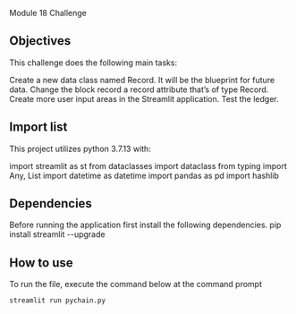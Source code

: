 Module 18 Challenge

## Objectives
This challenge does the following main tasks:

Create a new data class named Record. It will be the blueprint for future data.
Change the block record a record attribute that’s of type Record.
Create more user input areas in the Streamlit application. 
Test the ledger.


## Import list

This project utilizes python 3.7.13 with:

import streamlit as st
from dataclasses import dataclass
from typing import Any, List
import datetime as datetime
import pandas as pd
import hashlib

## Dependencies
Before running the application first install the following dependencies.
  pip install streamlit --upgrade

## How to use
To run the file, execute the command below at the command prompt
```
streamlit run pychain.py